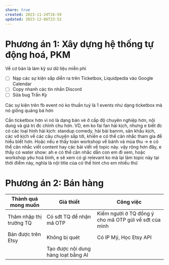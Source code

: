 ```yaml
---
share: true
created: 2023-11-24T16:59
updated: 2023-12-06T23:52
---
```

# Phương án 1: Xây dựng hệ thống tự động hoá, PKM
Về cơ bản là làm kỹ sư dữ liệu miễn phí

- [ ] Nạp các sự kiện sắp diễn ra trên Ticketbox, Liquidpedia vào Google Calendar
- [ ] Copy nhanh các tin nhắn Discord
- [ ] Sửa bug Trấn Kỳ

Các sự kiện trên fb event nó ko thuần tuý là 1 events như dạng ticketbox mà nó giống quảng bá hơn

Cần ticketbox hơn vì nó là dạng bán vé ở cấp độ chuyên nghiệp hơn, nội dung và giá trị đc chỉnh chu hơn. VD, em ko fai fan hài kịch, nhưng e biết đc có các loại hình hài kịch: standup comedy, hài bài banrm, sân khấu kịch, các vở kịch về các câu chuyện sắp tới, khiến e có thể cân nhắc tham gia để hiểu biết hơn. Hoặc nếu e thấy toàn workshop về bánh và mùa thu → e có thể cân nhắc viết content hay các bài viết về topic này. vậy rộng hơn đây, e thấy có water show: ah e có thể cân nhắc dẫn con em đi xem, hoặc workshop yêu hoà bình, e sẽ xem có gì relevant ko mà lại làm topic này tại thời điểm này, nghĩa là nội title của có thể hint cho em nhiều thứ

# Phương án 2: Bán hàng
| Thành quả mong muốn     | Giả thiết                           | Công việc                                             |
| ----------------------- | ----------------------------------- | ----------------------------------------------------- |
| Thâm nhập thị trường TQ | Có sđt TQ để nhận mã OTP            | Kiếm người ở TQ đồng ý cho mã OTP gửi về sđt của mình |
| Bán được trên Etsy      | Không bị quét                       | Có IP Mỹ, Học Etsy API                                |
|                         | Tạo được nội dung hàng loạt bằng AI |                                                       |
